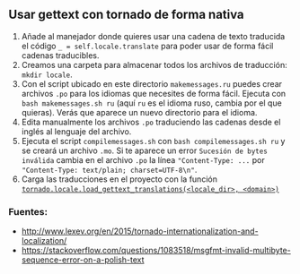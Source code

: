 ## Usar gettext con tornado de forma nativa

1. Añade al manejador donde quieres usar una cadena de texto traducida el código `_ = self.locale.translate` para poder usar de forma fácil cadenas traducibles.
2. Creamos una carpeta para almacenar todos los archivos de traducción: `mkdir locale`.
3. Con el script ubicado en este directorio `makemessages.ru` puedes crear archivos `.po` para los idiomas que necesites de forma fácil. Ejecuta con `bash makemessages.sh ru` (aquí `ru` es el idioma ruso, cambia por el que quieras). Verás que aparece un nuevo directorio para el idioma.
4. Edita manualmente los archivos `.po` traduciendo las cadenas desde el inglés al lenguaje del archivo.
5. Ejecuta el script `compilemessages.sh` con `bash compilemessages.sh ru` y se creará un archivo `.mo`. Si te aparece un error `Sucesión de bytes inválida` cambia en el archivo `.po` la línea `"Content-Type: ...` por `"Content-Type: text/plain; charset=UTF-8\n"`.
6. Carga las traducciones en el proyecto con la función [`tornado.locale.load_gettext_translations(<locale_dir>, <domain>)`](http://www.tornadoweb.org/en/stable/locale.html#tornado.locale.load_gettext_translations)





### Fuentes:
- http://www.lexev.org/en/2015/tornado-internationalization-and-localization/
- https://stackoverflow.com/questions/1083518/msgfmt-invalid-multibyte-sequence-error-on-a-polish-text